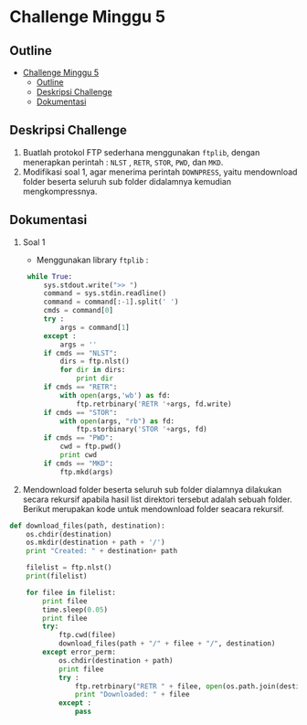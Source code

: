 # Challenge Minggu 5

## Outline

- [Challenge Minggu 5](#challenge-minggu-5)
  - [Outline](#outline)
  - [Deskripsi Challenge](#deskripsi-challenge)
  - [Dokumentasi](#dokumentasi)

## Deskripsi Challenge

1. Buatlah protokol FTP sederhana menggunakan `ftplib`, dengan menerapkan perintah : `NLST` , `RETR`, `STOR`, `PWD`, dan `MKD`.
2. Modifikasi soal 1, agar menerima perintah `DOWNPRESS`, yaitu mendownload folder beserta seluruh sub folder didalamnya kemudian mengkompressnya.

## Dokumentasi

1. Soal 1

   - Menggunakan library `ftplib` :

   ```python
    while True:
        sys.stdout.write(">> ")
        command = sys.stdin.readline()
        command = command[:-1].split(' ')
        cmds = command[0]
        try :
            args = command[1]
        except :
            args = ''
        if cmds == "NLST":
            dirs = ftp.nlst()
            for dir in dirs:
                print dir
        if cmds == "RETR":
            with open(args,'wb') as fd:
                ftp.retrbinary('RETR '+args, fd.write)
        if cmds == "STOR":
            with open(args, "rb") as fd:
                ftp.storbinary('STOR '+args, fd)
        if cmds == "PWD":
            cwd = ftp.pwd()
            print cwd
        if cmds == "MKD":
            ftp.mkd(args)

   ```

2. Mendownload folder beserta seluruh sub folder dialamnya dilakukan secara rekursif apabila hasil list direktori tersebut adalah sebuah folder. Berikut merupakan kode untuk mendownload folder seacara rekursif.

```python
def download_files(path, destination):
    os.chdir(destination)
    os.mkdir(destination + path + '/')
    print "Created: " + destination+ path

    filelist = ftp.nlst()
    print(filelist)

    for filee in filelist:
        print filee
        time.sleep(0.05)
        print filee
        try:
            ftp.cwd(filee)
            download_files(path + "/" + filee + "/", destination)
        except error_perm:
            os.chdir(destination + path)
            print filee
            try :
                ftp.retrbinary("RETR " + filee, open(os.path.join(destination + path, filee),"wb").write)
                print "Downloaded: " + filee
            except :
                pass

```
